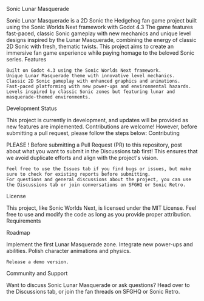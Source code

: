 Sonic Lunar Masquerade

Sonic Lunar Masquerade is a 2D Sonic the Hedgehog fan game project built using the Sonic Worlds Next framework with Godot 4.3 The game features fast-paced, classic Sonic gameplay with new mechanics and unique level designs inspired by the Lunar Masquerade, combining the energy of classic 2D Sonic with fresh, thematic twists. This project aims to create an immersive fan game experience while paying homage to the beloved Sonic series.
Features

    Built on Godot 4.3 using the Sonic Worlds Next framework.
    Unique Lunar Masquerade theme with innovative level mechanics.
    Classic 2D Sonic gameplay with enhanced graphics and animations.
    Fast-paced platforming with new power-ups and environmental hazards.
    Levels inspired by classic Sonic zones but featuring lunar and masquerade-themed environments.

Development Status

This project is currently in development, and updates will be provided as new features are implemented. Contributions are welcome! However, before submitting a pull request, please follow the steps below:
Contributing

PLEASE ! Before submitting a Pull Request (PR) to this repository, post about what you want to submit in the Discussions tab first! This ensures that we avoid duplicate efforts and align with the project's vision.

    Feel free to use the Issues tab if you find bugs or issues, but make sure to check for existing reports before submitting.
    For questions and general discussions about the project, you can use the Discussions tab or join conversations on SFGHQ or Sonic Retro.

License

This project, like Sonic Worlds Next, is licensed under the MIT License. Feel free to use and modify the code as long as you provide proper attribution.
Requirements

Roadmap

Implement the first Lunar Masquerade zone.
Integrate new power-ups and abilities.
Polish character animations and physics.

    Release a demo version.

Community and Support

Want to discuss Sonic Lunar Masquerade or ask questions? Head over to the Discussions tab, or join the fan threads on SFGHQ or Sonic Retro.

